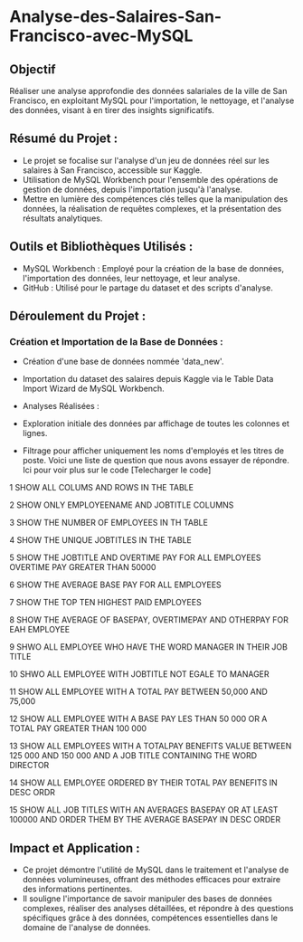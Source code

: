 # Analyse-des-Salaires-San-Francisco-avec-MySQL

## Objectif
Réaliser une analyse approfondie des données salariales de la ville de San Francisco, en exploitant MySQL pour l'importation, le nettoyage, et l'analyse des données, visant à en tirer des insights significatifs.

## Résumé du Projet :

- Le projet se focalise sur l'analyse d'un jeu de données réel sur les salaires à San Francisco, accessible sur Kaggle.
- Utilisation de MySQL Workbench pour l'ensemble des opérations de gestion de données, depuis l'importation jusqu'à l'analyse.
- Mettre en lumière des compétences clés telles que la manipulation des données, la réalisation de requêtes complexes, et la présentation des résultats analytiques.

## Outils et Bibliothèques Utilisés :

- MySQL Workbench : Employé pour la création de la base de données, l'importation des données, leur nettoyage, et leur analyse.
- GitHub : Utilisé pour le partage du dataset et des scripts d'analyse.

## Déroulement du Projet :

### Création et Importation de la Base de Données :
- Création d'une base de données nommée 'data_new'.
- Importation du dataset des salaires depuis Kaggle via le Table Data Import Wizard de MySQL Workbench.
  
- Analyses Réalisées :
- Exploration initiale des données par affichage de toutes les colonnes et lignes.
- Filtrage pour afficher uniquement les noms d'employés et les titres de poste.
Voici une liste de question que nous avons essayer de répondre. Ici pour voir plus sur le code [Telecharger le code]

 1 SHOW ALL COLUMS AND ROWS IN THE TABLE

 2 SHOW ONLY EMPLOYEENAME AND JOBTITLE COLUMNS

 3 SHOW THE NUMBER OF EMPLOYEES IN TH TABLE

 4 SHOW THE UNIQUE JOBTITLES IN THE TABLE

 5 SHOW THE JOBTITLE AND OVERTIME PAY FOR ALL EMPLOYEES OVERTIME PAY GREATER THAN 50000

 6 SHOW THE AVERAGE BASE PAY FOR ALL EMPLOYEES

 7 SHOW THE TOP TEN HIGHEST PAID EMPLOYEES

 8 SHOW THE AVERAGE OF BASEPAY, OVERTIMEPAY AND OTHERPAY FOR EAH EMPLOYEE

 9 SHWO ALL EMPLOYEE WHO HAVE THE WORD MANAGER IN THEIR JOB TITLE

 10 SHWO ALL EMPLOYEE WITH JOBTITLE  NOT EGALE TO MANAGER 

 11 SHOW ALL EMPLOYEE WITH A TOTAL PAY BETWEEN 50,000 AND 75,000

 12 SHOW ALL EMPLOYEE WITH A BASE PAY LES THAN 50 000 OR A TOTAL PAY GREATER THAN 100 000

 13 SHOW ALL EMPLOYEES WITH A TOTALPAY BENEFITS VALUE BETWEEN 125 000 AND 150 000 AND A JOB TITLE CONTAINING THE WORD DIRECTOR 

 14 SHOW ALL EMPLOYEE ORDERED BY THEIR TOTAL PAY BENEFITS IN DESC ORDR 

 15 SHOW ALL JOB TITLES WITH AN AVERAGES BASEPAY OR AT LEAST 100000 AND ORDER THEM BY THE AVERAGE BASEPAY IN DESC ORDER 


## Impact et Application :

- Ce projet démontre l'utilité de MySQL dans le traitement et l'analyse de données volumineuses, offrant des méthodes efficaces pour extraire des informations pertinentes.
- Il souligne l'importance de savoir manipuler des bases de données complexes, réaliser des analyses détaillées, et répondre à des questions spécifiques grâce à des données, compétences essentielles dans le domaine de l'analyse de données.
